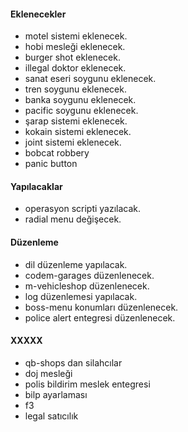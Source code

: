 #### Eklenecekler

- motel sistemi eklenecek.
- hobi mesleği eklenecek.
- burger shot eklenecek.
- illegal doktor eklenecek.
- sanat eseri soygunu eklenecek.
- tren soygunu eklenecek.
- banka soygunu eklenecek.
- pacific soygunu eklenecek.
- şarap sistemi eklenecek.
- kokain sistemi eklenecek.
- joint sistemi eklenecek.
- bobcat robbery
- panic button

#### Yapılacaklar

- operasyon scripti yazılacak.
- radial menu değişecek.
  
#### Düzenleme

- dil düzenleme yapılacak.
- codem-garages düzenlenecek.
- m-vehicleshop düzenlenecek.
- log düzenlemesi yapılacak.
- boss-menu konumları düzenlenecek.
- police alert entegresi düzenlenecek.


#### XXXXX

- qb-shops dan silahcılar
- doj mesleği
- polis bildirim meslek entegresi
- bilp ayarlaması
- f3
- legal satıcılık
